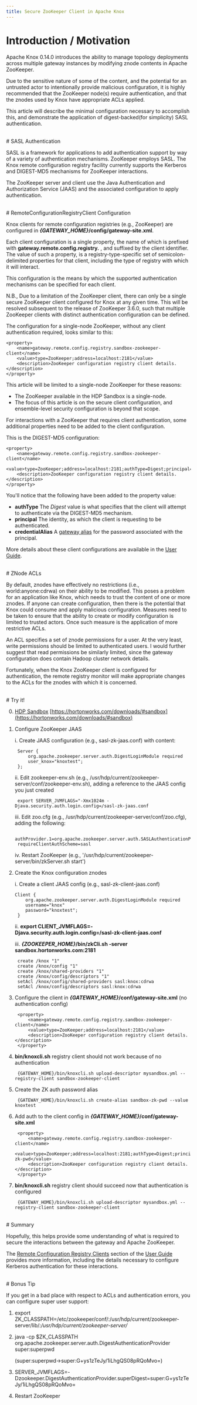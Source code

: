 ```yaml
---
title: Secure ZooKeeper Client in Apache Knox
---
```


# Introduction / Motivation

Apache Knox 0.14.0 introduces the ability to manage topology deployments across multiple gateway instances by modifying znode contents in Apache ZooKeeper.

Due to the sensitive nature of some of the content, and the potential for an untrusted actor to intentionally provide malicious configuration, it is highly recommended that the ZooKeeper node(s) require authentication, and that the znodes used by Knox have appropriate ACLs applied.

This article will describe the minimal configuration necessary to accomplish this, and demonstrate the application of digest-backed(for simplicity) SASL authentication.

<br>
# SASL Authentication

SASL is a framework for applications to add authentication support by way of a variety of authentication mechanisms. ZooKeeper employs SASL.
The Knox remote configuration registry facility currently supports the Kerberos and DIGEST-MD5 mechanisms for ZooKeeper interactions.

The ZooKeeper server and client use the Java Authentication and Authorization Service (JAAS) and the associated configuration to apply authentication.


<br>
# RemoteConfigurationRegistryClient Configuration

Knox clients for remote configuration registries (e.g., ZooKeeper) are configured in __*{GATEWAY_HOME}*/config/gateway-site.xml__.

Each client configuration is a single property, the name of which is prefixed with __gateway.remote.config.registry.__ , and suffixed by the client identifier. The value of such a property, is a registry-type-specific set of semicolon-delimited properties for that client, including the type of registry with which it will interact.

This configuration is the means by which the supported authentication mechanisms can be specified for each client.

N.B., Due to a limitation of the ZooKeeper client, there can only be a single secure ZooKeeper client configured for Knox at any given time. This will be resolved subsequent to the release of ZooKeeper 3.6.0, such that multiple ZooKeeper clients with distinct authentication configuration can be defined.

The configuration for a single-node ZooKeeper, without any client authentication required, looks similar to this:

    <property>
        <name>gateway.remote.config.registry.sandbox-zookeeper-client</name>
        <value>type=ZooKeeper;address=localhost:2181</value>
        <description>ZooKeeper configuration registry client details.</description>
    </property>


This article will be limited to a single-node ZooKeeper for these reasons:

* The ZooKeeper available in the HDP Sandbox is a single-node.
* The focus of this article is on the secure client configuration, and ensemble-level security configuration is beyond that scope.

For interactions with a ZooKeeper that requires client authentication, some additional properties need to be added to the client configuration.

This is the DIGEST-MD5 configuration:

    <property>
        <name>gateway.remote.config.registry.sandbox-zookeeper-client</name>
        <value>type=ZooKeeper;address=localhost:2181;authType=Digest;principal=myzkuser;credentialAlias=myzkpass</value>
        <description>ZooKeeper configuration registry client details.</description>
    </property>

You'll notice that the following have been added to the property value:

* __authType__ The *Digest* value is what specifies that the client will attempt to authenticate via the DIGEST-MD5 mechanism.
* __principal__ The identity, as which the client is requesting to be authenticated.
* __credentialAlias__ A [gateway alias](http://knox.apache.org/books/knox-0-14-0/user-guide.html#Alias+creation) for the password associated with the principal.

More details about these client configurations are available in the [User Guide](http://knox.apache.org/books/knox-0-14-0/user-guide.html#Remote+Configuration+Registry+Clients).

<br>
# ZNode ACLs

By default, znodes have effectively no restrictions (i.e., world:anyone:cdrwa) on their ability to be modified. This poses a problem for an application like Knox, which needs to trust the content of one or more znodes. If anyone can create configuration, then there is the potential that Knox could consume and apply malicious configuration. Measures need to be taken to ensure that the ability to create or modify configuration is limited to trusted actors. Once such measure is the application of more restrictive ACLs.

An ACL specifies a set of znode permissions for a user. At the very least, write permissions should be limited to authenticated users. I would further suggest that read permissions be similarly limited, since the gateway configuration does contain Hadoop cluster network details.

Fortunately, when the Knox ZooKeeper client is configured for authentication, the remote registry monitor will make appropriate changes to the ACLs for the znodes with which it is concerned.


<br>
# Try it!

0. [HDP Sandbox](https://hortonworks.com/products/sandbox) [https://hortonworks.com/downloads/#sandbox](https://hortonworks.com/downloads/#sandbox)

1. Configure ZooKeeper JAAS

    i. Create JAAS configuration (e.g., sasl-zk-jaas.conf) with content:

        Server {	   
            org.apache.zookeeper.server.auth.DigestLoginModule required
		    user_knox="knoxtest";
        };
		
	
	ii. Edit zookeeper-env.sh (e.g., /usr/hdp/current/zookeeper-server/conf/zookeeper-env.sh), adding a reference to the JAAS config you just created
	
		export SERVER_JVMFLAGS="-Xmx1024m -Djava.security.auth.login.config=/sasl-zk-jaas.conf
	
	iii. Edit zoo.cfg (e.g., /usr/hdp/current/zookeeper-server/conf/zoo.cfg), adding the following:
	
	    authProvider.1=org.apache.zookeeper.server.auth.SASLAuthenticationProvider
    	requireClientAuthScheme=sasl

    iv. Restart ZooKeeper (e.g., '/usr/hdp/current/zookeeper-server/bin/zkServer.sh start')


3. Create the Knox configuration znodes

    i. Create a client JAAS config (e.g., sasl-zk-client-jaas.conf)
	
	   Client {
	       org.apache.zookeeper.server.auth.DigestLoginModule required
	       username="knox"
	       password="knoxtest";
		}
		
	
	ii. __export CLIENT_JVMFLAGS=-Djava.security.auth.login.config=/sasl-zk-client-jaas.conf__
	
	iii. __*{ZOOKEEPER_HOME}*/bin/zkCli.sh -server sandbox.hortonworks.com:2181__

		create /knox "1"
        create /knox/config "1"
	    create /knox/shared-providers "1"
		create /knox/config/descriptors "1"
		setAcl /knox/config/shared-providers sasl:knox:cdrwa
		setAcl /knox/config/descriptors sasl:knox:cdrwa
		


3. Configure the client in __*{GATEWAY_HOME}*/conf/gateway-site.xml__ (no authentication config)

        <property>
            <name>gateway.remote.config.registry.sandbox-zookeeper-client</name>
            <value>type=ZooKeeper;address=localhost:2181</value>
            <description>ZooKeeper configuration registry client details.</description>
        </property>
		


4. __bin/knoxcli.sh__ registry client should not work because of no authentication

        {GATEWAY_HOME}/bin/knoxcli.sh upload-descriptor mysandbox.yml --registry-client sandbox-zookeeper-client


5. Create the ZK auth password alias

        {GATEWAY_HOME}/bin/knoxcli.sh create-alias sandbox-zk-pwd --value knoxtest

6. Add auth to the client config in __*{GATEWAY_HOME}*/conf/gateway-site.xml__

        <property>
            <name>gateway.remote.config.registry.sandbox-zookeeper-client</name>
            <value>type=ZooKeeper;address=localhost:2181;authType=Digest;principal=knox;credentialAlias=sandbox-zk-pwd</value>
            <description>ZooKeeper configuration registry client details.</description>
        </property>


7. __bin/knoxcli.sh__ registry client should succeed now that authentication is configured

        {GATEWAY_HOME}/bin/knoxcli.sh upload-descriptor mysandbox.yml --registry-client sandbox-zookeeper-client


<br>
# Summary

Hopefully, this helps provide some understanding of what is required to secure the interactions between the gateway and Apache ZooKeeper.

The [Remote Configuration Registry Clients](http://knox.apache.org/books/knox-0-14-0/user-guide.html#Remote+Configuration+Registry+Clients) section of the [User Guide](http://knox.apache.org/books/knox-0-14-0/user-guide.html) provides more information, including the details necessary to configure Kerberos authentication for these interactions.


<br>
# Bonus Tip

If you get in a bad place with respect to ACLs and authentication errors, you can configure super user support:

   1. export ZK_CLASSPATH=/etc/zookeeper/conf/:/usr/hdp/current/zookeeper-server/lib/*:/usr/hdp/current/zookeeper-server/*

   2. java -cp $ZK_CLASSPATH org.apache.zookeeper.server.auth.DigestAuthenticationProvider super:superpwd
   
      (super:superpwd->super:G+ys1zTeJy/1iLhgQS08pRQoMvo=)
	  
   3. SERVER_JVMFLAGS=-Dzookeeper.DigestAuthenticationProvider.superDigest=super:G+ys1zTeJy/1iLhgQS08pRQoMvo=

   4. Restart ZooKeeper


<br><br><br><br>